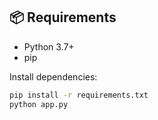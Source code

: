 ## 📦 Requirements

- Python 3.7+
- pip

Install dependencies:

```bash
pip install -r requirements.txt
python app.py
